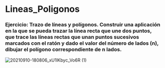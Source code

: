 # Lineas_Poligonos

### Ejercicio: Trazo de líneas y polígonos. Construir una aplicación en la que se pueda trazar la línea recta que une dos puntos, que trace las líneas rectas que unan puntos sucesivos marcados con el ratón y dado el valor del número de lados (n), dibujar el polígono correspondiente de n lados. 

![20210910-180806_xU1lKbyc_Vo6R (1)](https://user-images.githubusercontent.com/71147346/132927296-40948d0a-96f0-4131-9cd1-d0eb62066950.gif)


